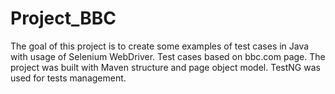 # Project_BBC

The goal of this project is to create some examples of test cases in Java with usage of Selenium WebDriver.
Test cases based on bbc.com page.
The project was built with Maven structure and page object model. 
TestNG was used for tests management.
